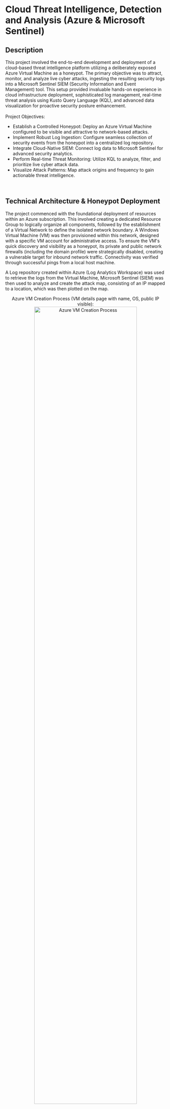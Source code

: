 <h1>Cloud Threat Intelligence, Detection and Analysis (Azure & Microsoft Sentinel)</h1>


<h2>Description</h2>
This project involved the end-to-end development and deployment of a cloud-based threat intelligence platform utilizing a deliberately exposed Azure Virtual Machine as a honeypot. The primary objective was to attract, monitor, and analyze live cyber attacks, ingesting the resulting security logs into a Microsoft Sentinel SIEM (Security Information and Event Management) tool. This setup provided invaluable hands-on experience in cloud infrastructure deployment, sophisticated log management, real-time threat analysis using Kusto Query Language (KQL), and advanced data visualization for proactive security posture enhancement.
<br />
<br />
Project Objectives:

- <b2> Establish a Controlled Honeypot: Deploy an Azure Virtual Machine configured to be visible and attractive to network-based attacks. </b2>
- <b2> Implement Robust Log Ingestion: Configure seamless collection of security events from the honeypot into a centralized log repository. </b2>
- <b2> Integrate Cloud-Native SIEM: Connect log data to Microsoft Sentinel for advanced security analytics. </b2>
- <b2> Perform Real-time Threat Monitoring: Utilize KQL to analyze, filter, and prioritize live cyber attack data. </b2>
- <b2> Visualize Attack Patterns: Map attack origins and frequency to gain actionable threat intelligence. </b2>
<br />


<h2>Technical Architecture & Honeypot Deployment</h2>
The project commenced with the foundational deployment of resources within an Azure subscription. This involved creating a dedicated Resource Group to logically organize all components, followed by the establishment of a Virtual Network to define the isolated network boundary. A Windows Virtual Machine (VM) was then provisioned within this network, designed with a specific VM account for administrative access. To ensure the VM's quick discovery and visibility as a honeypot, its private and public network firewalls (including the domain profile) were strategically disabled, creating a vulnerable target for inbound network traffic. Connectivity was verified through successful pings from a local host machine. 

A Log repository created within Azure (Log Analytics Workspace) was used to retrieve the logs from the Virtual Machine, Microsoft Sentinel (SIEM) was then used to analyze and create the attack map, consisting of an IP mapped to a location, which was then plotted on the map.

<p align="center">
Azure VM Creation Process (VM details page with name, OS, public IP visible): <br/>
<img src="https:" height="80%" width="80%" alt="Azure VM Creation Process"/>
<br />
</p>
<br />


<h2>Log Ingestion & Microsoft Sentinel Integration</h2>
To transform raw security events into actionable intelligence, a comprehensive logging and SIEM integration strategy was implemented:
<br />
<br />

- <b2> Log Analytics Workspace (Log Repository): A dedicated Log Analytics Workspace was established to serve as the centralized repository for all security event data collected from the honeypot VM. </b2>
  <p align="center">
  Azure VM Creation Process (VM details page with name, OS, public IP visible): <br/>
  <img src="https:" height="80%" width="80%" alt="Azure VM Creation Process"/>
  <br />
  </p>
  <br />
- <b2> SIEM Linkage: The Log Analytics Workspace was seamlessly linked to Microsoft Sentinel, providing the SIEM tool with direct access to the ingested logs for security analytics and threat hunting. </b2>
  <p align="center">
  Linking Log Analytics Workspace to Microsoft Sentinel (Sentinel "Workspaces" blade showing the connected LA Workspace): <br/>
  <img src="https:" height="80%" width="80%" alt="Linking Log Analytics Workspace to Microsoft Sentinel"/>
  <br />
  </p>
  <br />
- <b2> Windows Security Event Collection: The Windows VM was configured to forward essential security events, ensuring comprehensive logging of activities within the honeypot.   </b2>
  <p align="center">
  Windows Security Event Collection: <br/>
  <img src="https:" height="80%" width="80%" alt="Windows Security Event Collection"/>
  <br />
  </p>
  <br />
- <b2> Data Collection Rule (DCR-Windows): A custom Data Collection Rule was meticulously created and applied to the VM. This rule dictated precisely which logs were to be forwarded from the Windows VM to the Log Analytics Workspace, enabling efficient and targeted data ingestion into Sentinel. </b2>
  <p align="center">
  Data Collection Rule (DCR-Windows) Configuration (showing the rule's settings for event collection): <br/>
  <img src="https:" height="80%" width="80%" alt="Data Collection Rule (DCR-Windows) Configuration"/>
  <br />
  </p>
  <br />
<br />



<h2>Threat Monitoring, Analysis & Visualization</h2>
With logs flowing into Sentinel, the project advanced to the crucial phases of real-time monitoring and in-depth analysis:
<br />
<br />

- <b2> Kusto Query Language (KQL) Analytics: Advanced KQL queries were developed and utilized within Microsoft Sentinel to filter, analyze, and prioritize incoming security events, enabling the identification of attack attempts, reconnaissance activities, and anomalous behaviors. </b2>
  <p align="center">
  Microsoft Sentinel Dashboard/KQL Query Window (query for failed RDP attempts or top attacking IPs): <br/>
  <img src="https:" height="80%" width="80%" alt="Microsoft Sentinel Dashboard/KQL Query Window"/>
  <br />
  </p>
  <br />
- <b2> IP Geolocation & Threat Mapping: Collected IP addresses from attack logs were enriched using an external CSV file to map them to corresponding longitude and latitude coordinates. This geolocation data was then used to visually represent the global origins of attacks.
  </b2>
  <p align="center">
  Geo-mapped Attack Frequency (world map visualization in Sentinel Workbooks showing attack origins/intensity): <br/>
  <img src="https:" height="80%" width="80%" alt="Geo-mapped Attack Frequency"/>
  <br />
  </p>
  <br />
- <b2> Live Attack Data Visualization: Microsoft Sentinel's powerful visualization capabilities, including Workbooks, were employed to create dynamic dashboards. These dashboards provided real-time insights into attack frequency, attack types, and geographical distribution, facilitating rapid understanding and response to observed threats.   </b2>
  <p align="center">
  Sentinel Workbooks/Attack Logs at Specific Time Ranges (chart showing attack volume over time or a list of recent attacks): <br/>
  <img src="https:" height="80%" width="80%" alt="Sentinel Workbooks/Attack Logs at Specific Time Ranges"/>
  <br />
  </p>
  <br />

<br />



<h2>Key Learnings & Outcomes</h2>
This project provided invaluable practical experience in:
<br />
<br />

- <b2> Deploying and securing resources in a major cloud platform (Azure). </b2>
- <b2> Implementing log management solutions for security monitoring. </b2>
- <b2> Leveraging a leading SIEM tool (Microsoft Sentinel) for threat detection, analysis, and prioritization. </b2>
- <b2> Utilizing KQL for advanced security analytics and data correlation. </b2>
- <b2> Transforming raw security logs into actionable threat intelligence through visualization and geolocation. </b2>
- <b2> This initiative cultivated a strong foundation in proactive cybersecurity defense and incident response methodologies within a cloud environment. </b2>

<br />






